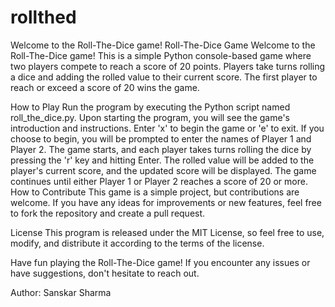 # rollthed
Welcome to the Roll-The-Dice game!
Roll-The-Dice Game
Welcome to the Roll-The-Dice game! This is a simple Python console-based game where two players compete to reach a score of 20 points. Players take turns rolling a dice and adding the rolled value to their current score. The first player to reach or exceed a score of 20 wins the game.

How to Play
Run the program by executing the Python script named roll_the_dice.py.
Upon starting the program, you will see the game's introduction and instructions.
Enter 'x' to begin the game or 'e' to exit.
If you choose to begin, you will be prompted to enter the names of Player 1 and Player 2.
The game starts, and each player takes turns rolling the dice by pressing the 'r' key and hitting Enter.
The rolled value will be added to the player's current score, and the updated score will be displayed.
The game continues until either Player 1 or Player 2 reaches a score of 20 or more.
How to Contribute
This game is a simple project, but contributions are welcome. If you have any ideas for improvements or new features, feel free to fork the repository and create a pull request.

License
This program is released under the MIT License, so feel free to use, modify, and distribute it according to the terms of the license.

Have fun playing the Roll-The-Dice game! If you encounter any issues or have suggestions, don't hesitate to reach out.

Author: Sanskar Sharma
